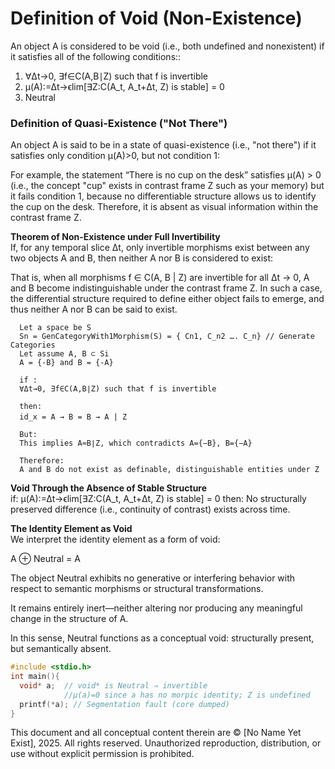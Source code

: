 # Definition of Void (Non-Existence)

An object A is considered to be void (i.e., both undefined and nonexistent) 
if it satisfies all of the following conditions::

1. ∀Δt→0, ∃f∈C(A,B∣Z) such that f is invertible
2. μ(A):=Δt→ϵlim[∃Z:C(A_t, A_t+Δt, Z) is stable] = 0
3. Neutral

### Definition of Quasi-Existence ("Not There")
An object A is said to be in a state of quasi-existence (i.e., "not there") if it satisfies only condition μ(A)>0, but not condition 1:

For example, the statement “There is no cup on the desk” satisfies μ(A) > 0
(i.e., the concept "cup" exists in contrast frame Z such as your memory)
but it fails condition 1, because no differentiable structure allows us to identify the cup on the desk. Therefore, it is absent as visual information within the contrast frame Z.


**Theorem of Non-Existence under Full Invertibility**</br>
If, for any temporal slice Δt, only invertible morphisms exist between any two objects A and B, then neither A nor B is considered to exist:

That is, when all morphisms f ∈ C(A, B | Z) are invertible for all Δt → 0,
A and B become indistinguishable under the contrast frame Z.
In such a case, the differential structure required to define either object fails to emerge,
and thus neither A nor B can be said to exist.

```
  Let a space be S
  Sn = GenCategoryWith1Morphism(S) = { Cn1, C_n2 …. C_n} // Generate Categories
  Let assume A, B ⊂ Si
  A = {-B} and B = {-A}

  if :
  ∀Δt→0, ∃f∈C(A,B∣Z) such that f is invertible

  then:
  id_x = A → B = B → A | Z　

  But:
  This implies A≈B∣Z, which contradicts A={−B}, B={−A}

  Therefore:
  A and B do not exist as definable, distinguishable entities under Z
```

**Void Through the Absence of Stable Structure**</br>
if:
μ(A):=Δt→ϵlim[∃Z:C(A_t, A_t+Δt, Z) is stable] = 0
then:
No structurally preserved difference (i.e., continuity of contrast) exists across time.


**The Identity Element as Void**</br>
We interpret the identity element as a form of void:

A ⊕ Neutral = A

The object Neutral exhibits no generative or interfering behavior with respect to semantic morphisms or structural transformations.

It remains entirely inert—neither altering nor producing any meaningful change in the structure of A.

In this sense, Neutral functions as a conceptual void: structurally present, but semantically absent.

```C
#include <stdio.h>
int main(){
  void* a;  // void* is Neutral ⇒ invertible 
            //μ(a)=0 since a has no morpic identity; Z is undefined
  printf(*a); // Segmentation fault (core dumped)
}
```

This document and all conceptual content therein are © [No Name Yet Exist], 2025. All rights reserved. Unauthorized reproduction, distribution, or use without explicit permission is prohibited.
